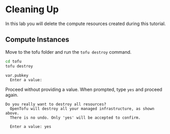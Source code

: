 # Cleaning Up

In this lab you will delete the compute resources created during this tutorial.

## Compute Instances

Move to the tofu folder and run the `tofu destroy` command.

```bash 
cd tofu
tofu destroy
```

```text
var.pubkey
  Enter a value:
```

Proceed without providing a value. When prompted, type `yes` and proceed again.

```text
Do you really want to destroy all resources?
  OpenTofu will destroy all your managed infrastructure, as shown above.
  There is no undo. Only 'yes' will be accepted to confirm.

  Enter a value: yes
```
